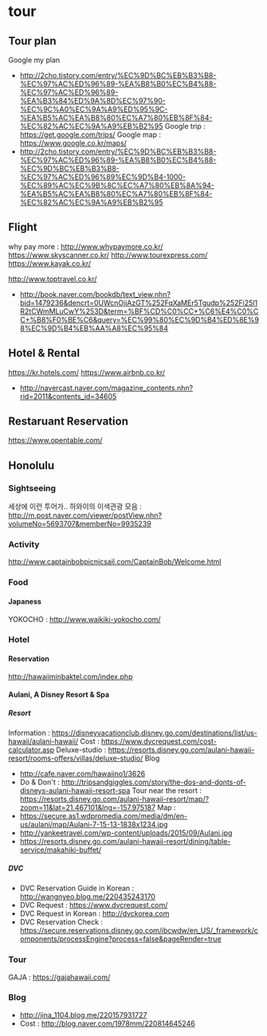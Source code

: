 # tour

## Tour plan

Google my plan
- http://2cho.tistory.com/entry/%EC%9D%BC%EB%B3%B8-%EC%97%AC%ED%96%89-%EA%B8%B0%EC%B4%88-%EC%97%AC%ED%96%89-%EA%B3%84%ED%9A%8D%EC%97%90-%EC%9C%A0%EC%9A%A9%ED%95%9C-%EA%B5%AC%EA%B8%80%EC%A7%80%EB%8F%84-%EC%82%AC%EC%9A%A9%EB%B2%95
Google trip : https://get.google.com/trips/
Google map : https://www.google.co.kr/maps/
- http://2cho.tistory.com/entry/%EC%9D%BC%EB%B3%B8-%EC%97%AC%ED%96%89-%EA%B8%B0%EC%B4%88-%EC%9D%BC%EB%B3%B8-%EC%97%AC%ED%96%89%EC%9D%B4-1000-%EC%89%AC%EC%9B%8C%EC%A7%80%EB%8A%94-%EA%B5%AC%EA%B8%80%EC%A7%80%EB%8F%84-%EC%82%AC%EC%9A%A9%EB%B2%95

## Flight

why pay more : http://www.whypaymore.co.kr/
https://www.skyscanner.co.kr/
http://www.tourexpress.com/
https://www.kayak.co.kr/

http://www.toptravel.co.kr/

- http://book.naver.com/bookdb/text_view.nhn?bid=1479236&dencrt=0UWcnOjiAzGT%252FqXaMEr5Tgudp%252Fi25l1R2tCWmMLuCwY%253D&term=%BF%CD%C0%CC+%C6%E4%C0%CC+%B8%F0%BE%C6&query=%EC%99%80%EC%9D%B4%ED%8E%98%EC%9D%B4%EB%AA%A8%EC%95%84

## Hotel & Rental

https://kr.hotels.com/
https://www.airbnb.co.kr/

- http://navercast.naver.com/magazine_contents.nhn?rid=2011&contents_id=34605

## Restaruant Reservation

https://www.opentable.com/

## Honolulu

### Sightseeing

세상에 이런 투어가.. 하와이의 이색관광 모음 : http://m.post.naver.com/viewer/postView.nhn?volumeNo=5693707&memberNo=9935239

### Activity

http://www.captainbobpicnicsail.com/CaptainBob/Welcome.html

### Food

#### Japaness

YOKOCHO : http://www.waikiki-yokocho.com/

### Hotel

#### Reservation
http://hawaiiminbaktel.com/index.php


#### Aulani, A Disney Resort & Spa

##### Resort

Information : https://disneyvacationclub.disney.go.com/destinations/list/us-hawaii/aulani-hawaii/
Cost : https://www.dvcrequest.com/cost-calculator.asp
Deluxe-studio : https://resorts.disney.go.com/aulani-hawaii-resort/rooms-offers/villas/deluxe-studio/
Blog
- http://cafe.naver.com/hawaiino1/3626
- Do & Don't : http://tripsandgiggles.com/story/the-dos-and-donts-of-disneys-aulani-hawaii-resort-spa
Tour near the resort : https://resorts.disney.go.com/aulani-hawaii-resort/map/?zoom=11&lat=21.467101&lng=-157.975187
Map :
- https://secure.as1.wdpromedia.com/media/dm/en-us/aulani/map/Aulani-7-15-13-1838x1234.jpg
- http://yankeetravel.com/wp-content/uploads/2015/09/Aulani.jpg
- https://resorts.disney.go.com/aulani-hawaii-resort/dining/table-service/makahiki-buffet/


##### DVC
- DVC Reservation Guide in Korean : http://wangnyeo.blog.me/220435243170
- DVC Request : https://www.dvcrequest.com/
- DVC Request in Korean : http://dvckorea.com
- DVC Reservation Check : https://secure.reservations.disney.go.com/ibcwdw/en_US/_framework/components/processEngine?process=false&pageRender=true

### Tour

GAJA : https://gajahawaii.com/

### Blog
- http://jina_1104.blog.me/220157931727
- Cost : http://blog.naver.com/1978mm/220814645246
